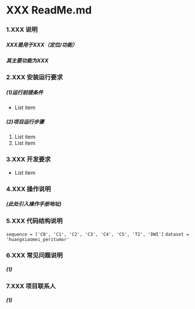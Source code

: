 # **XXX ReadMe.md**
### 1.XXX 说明
##### 	XXX是用于XXX（定位/功能）
##### 	其主要功能为XXX
### 2.XXX 安装运行要求
#####	(1)运行前提条件
- List item

#####	(2)项目运行步骤
 1. List item
 2. List item

### 3.XXX 开发要求
- List item
### 4.XXX 操作说明
#####	(此处引入操作手册地址)
### 5.XXX 代码结构说明
`sequence = ['C0', 'C1', 'C2', 'C3', 'C4', 'C5', 'T2', 'DWI']`
`dataset = 'huangxiaomei_peritumor'`
### 6.XXX 常见问题说明
#####	(1)
### 7.XXX 项目联系人
#####	(1)
###### 

